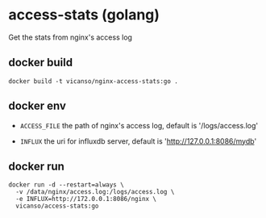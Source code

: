 # access-stats (golang)

Get the stats from nginx's access log

## docker build

```
docker build -t vicanso/nginx-access-stats:go .
```

## docker env

- `ACCESS_FILE` the path of nginx's access log, default is '/logs/access.log'

- `INFLUX` the uri for influxdb server, default is 'http://127.0.0.1:8086/mydb'

## docker run

```
docker run -d --restart=always \
  -v /data/nginx/access.log:/logs/access.log \
  -e INFLUX=http://172.0.0.1:8086/nginx \
  vicanso/access-stats:go
``` 

